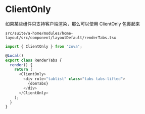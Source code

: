 # ClientOnly

如果某些组件只支持客户端渲染，那么可以使用 ClientOnly 包裹起来

`src/suite/a-home/modules/home-layout/src/component/layoutDefault/renderTabs.tsx`

```typescript
import { ClientOnly } from 'zova';

@Local()
export class RenderTabs {
  render() {
    return (
      <ClientOnly>
        <div role="tablist" class="tabs tabs-lifted">
          {domTabs}
        </div>
      </ClientOnly>
    );
  }
}
```
